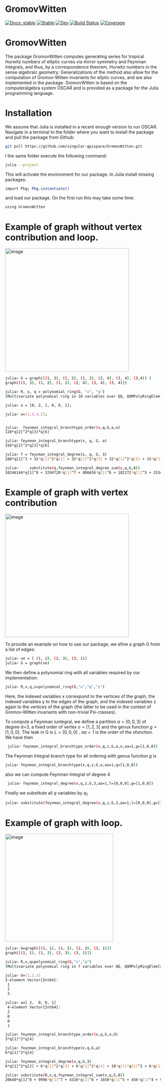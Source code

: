 # GromovWitten
[![Docs: stable](https://img.shields.io/badge/docs-stable-blue.svg)](https://singular-gpispace.github.io/GromovWitten.jl/)
[![Stable](https://img.shields.io/badge/docs-stable-blue.svg)](https://github.com/singular-gpispace/GromovWitten/stable/)
[![Dev](https://img.shields.io/badge/docs-dev-blue.svg)](https://github.com/singular-gpispace/GromovWitten/dev/)
[![Build Status](https://github.com/singular-gpispace/GromovWitten/actions/workflows/CI.yml/badge.svg?branch=main)](https://github.com/singular-gpispace/GromovWitten/actions/workflows/CI.yml?query=branch%3Amain)
[![Coverage](https://codecov.io/gh/singular-gpispace/GromovWitten.jl/branch/main/graph/badge.svg)](https://codecov.io/gh/singular-gpispace/GromovWitten.jl)

# GromovWitten

The package GromovWitten computes generating series for tropical Hurwitz numbers of elliptic curves via mirror symmetry and Feynman integrals, and thus, by a correspondence theorem, Hurwitz numbers in the sense algebraic geometry. Generalizations of the method also allow for the computation of Gromov-Witten invariants for ellptic curves, and are also implemented in the package. GromovWitten is based on the computeralgebra system OSCAR and is provided as a package for the Julia programming language.

# Installation

We assume that Julia is installed in a recent enough version to run OSCAR. Navigate in a terminal to the folder where you want to install the package and pull the package from Github:

```bash
git pull https://github.com/singular-gpispace/GromovWitten.git
```

I the same folder execute the following command:

```bash
julia --project
```

This will activate the environment for our package. In Julia install missing packages:

```bash
import Pkg; Pkg.instantiate()
```

and load our package. On the first run this may take some time.

```bash
using GromovWitten  
```

# Example of graph without vertex contribution and loop.

<img width="400" alt="image" src="https://github.com/singular-gpispace/GromovWitten/assets/46294807/0b1f5684-3550-41ea-9722-8403cd96ed35">

```bash
julia> G = graph([(1, 3), (1, 2), (1, 2), (2, 4), (3, 4), (3,4)] )
graph([(1, 3), (1, 2), (1, 2), (2, 4), (3, 4), (3, 4)])
```

```bash
julia> R, x, q = polynomial_ring(G, "x", "q")
(Multivariate polynomial ring in 10 variables over QQ, QQMPolyRingElem[x[1], x[2], x[3],x[4]], QQMPolyRingElem[q[1], q[2],q[3], q[4], q[5], q[6]])
```

```bash
julia> a = [0, 2, 1, 0, 0, 1];
```

```bash
julia> o=[1,3,4,2];
```

```bash

julia>  feynman_integral_branchtype_order(x,q,G,a,o) 
128*q[2]^2*q[3]*q[6]
```

```bash
julia> feynman_integral_branchtype(x, q, G, a)  
256*q[2]^2*q[3]*q[6]
```

```bash
julia> f = feynman_integral_degree(x, q, G, 3)
288*q[1]^3 + 32*q[1]^2*q[2] + 32*q[1]^2*q[3] + 32*q[1]^2*q[5] + 32*q[1]^2*q[6] + 8*q[1]*q[2]*q[5] + 8*q[1]*q[2]*q[6] + 8*q[1]*q[3]*q[5] + 8*q[1]*q[3]*q[6] + 24*q[2]^3 + 152*q[2]^2*q[3] + 8*q[2]^2*q[5] + 8*q[2]^2*q[6] + 152*q[2]*q[3]^2 + 32*q[2]*q[3]*q[5] + 32*q[2]*q[3]*q[6] + 32*q[2]*q[4]^2 + 8*q[2]*q[4]*q[5] + 8*q[2]*q[4]*q[6] + 8*q[2]*q[5]^2 + 32*q[2]*q[5]*q[6] + 8*q[2]*q[6]^2 + 24*q[3]^3 + 8*q[3]^2*q[5] + 8*q[3]^2*q[6] + 32*q[3]*q[4]^2 + 8*q[3]*q[4]*q[5] + 8*q[3]*q[4]*q[6] + 8*q[3]*q[5]^2 + 32*q[3]*q[5]*q[6] + 8*q[3]*q[6]^2 + 288*q[4]^3 + 32*q[4]^2*q[5] + 32*q[4]^2*q[6] + 24*q[5]^3 + 152*q[5]^2*q[6] + 152*q[5]*q[6]^2 + 24*q[6]^3
```

```bash
julia>     substitute(q,feynman_integral_degree_sum(x,q,G,8))
10246144*q[1]^8 + 3294720*q[1]^7 + 886656*q[1]^6 + 182272*q[1]^5 + 25344*q[1]^4 + 1792*q[1]^3 + 32*q[1]^2
```

# Example of graph with vertex contribution

<img width="400" alt="image" src="https://github.com/singular-gpispace/GromovWitten/assets/46294807/e5ed2790-64f4-4853-a99c-61b082ddfd73">

To provide an example on how to use our package, we efine a graph G from a list of edges:

```bash
julia> ve = [ (1, 2), (2, 3), (3, 1)]  
julia> G = graph(ve)
```

We then define a polynomial ring with all variables required by our implementation:

```bash
julia> R,x,q,z=polynomial_ring(G,"x","q","z")
```

Here, the indexed variables x correspond to the vertices of the graph, the indexed variables y to the edges of the graph, and the indexed variables z again to the vertices of the graph (the latter to be used in the context of Gromov-Witten invariants with non-trivial Psi-classes).

To compute a Feynman iuntegral, we define a partition  $a=[0,0,3]$  of degree d=3, a fixed order of vertex $o=[1,2,3]$ and the genus function $g=[1,0,0]$. The leak in G is $L=[0,0,0]$ , $aa=1$ is the order of the sfunction. We have then

```bash
 julia> feynman_integral_branchtype_order(x,q,z,G,a,o,aa=1,g=[1,0,0])
```

The Feynman Integral branch type for all ordering with genus function $g$  is

```bash
julia> feynman_integral_branchtype(x,q,z,G,a,aa=1,g=[1,0,0])
```



also we can compute Feynman Integral of degree 4

```bash
 julia> feynman_integral_degree(x,q,z,G,3,aa=1,l=[0,0,0],g=[1,0,0])
```

Finally we substitute all $q$  variables by $q_{1}$

```bash
julia> substitute(feynman_integral_degree(x,q,z,G,3,aa=1,l=[0,0,0],g=[1,0,0]))
```

# Example of graph with loop.

<img width="350" alt="image" src="https://github.com/singular-gpispace/GromovWitten/assets/46294807/ac17a579-426c-4d16-b652-19cb393d620e">

```bash
julia> G=graph([(1, 1), (1, 2), (2, 3), (3, 1)])
graph([(1, 1), (1, 2), (2, 3), (3, 1)])
```

```bash
julia> R,x,q=polynomial_ring(G,"x","q")
(Multivariate polynomial ring in 7 variables over QQ, QQMPolyRingElem[x[1], x[2], x[3]], QQMPolyRingElem[q[1], q[2], q[3], q[4]])
```

```bash
julia> O=[1,2,3]  
3-element Vector{Int64}:
 1
 2
 3
```

```bash
julia> a=[ 2,  0, 0, 1]
 4-element Vector{Int64}:
 2
 0
 0
 1
```

```bash
julia> feynman_integral_branchtype_order(x,q,G,a,O)
3*q[1]^2*q[4]
```

```bash
julia> feynman_integral_branchtype(x,q,G,a)  
6*q[1]^2*q[4]
```

```bash
julia> feynman_integral_degree(x,q,G,3)
6*q[1]^2*q[2] + 6*q[1]^2*q[3] + 6*q[1]^2*q[4] + 18*q[1]*q[2]^2 + 6*q[1]*q[2]*q[3] + 6*q[1]*q[2]*q[4] + 18*q[1]*q[3]^2 + 6*q[1]*q[3]*q[4] + 18*q[1]*q[4]^2
```

```bash
julia> substitute(R,x,q,feynman_integral_sum(x,q,G,8))
20640*q[1]^8 + 9996*q[1]^7 + 4320*q[1]^6 + 1650*q[1]^5 + 456*q[1]^4 + 90*q[1]^3 + 6*q[1]^2
```
